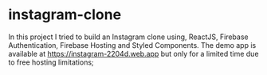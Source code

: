 # instagram-clone
In this project I tried to build an Instagram clone using, ReactJS, Firebase Authentication, Firebase Hosting and Styled Components.
The demo app is available at https://instagram-2204d.web.app but only for a limited time due to free hosting limitations;
